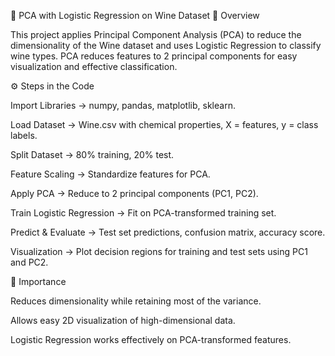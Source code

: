 🍷 PCA with Logistic Regression on Wine Dataset
📌 Overview

This project applies Principal Component Analysis (PCA) to reduce the dimensionality of the Wine dataset and uses Logistic Regression to classify wine types.
PCA reduces features to 2 principal components for easy visualization and effective classification.

⚙️ Steps in the Code

Import Libraries → numpy, pandas, matplotlib, sklearn.

Load Dataset → Wine.csv with chemical properties, X = features, y = class labels.

Split Dataset → 80% training, 20% test.

Feature Scaling → Standardize features for PCA.

Apply PCA → Reduce to 2 principal components (PC1, PC2).

Train Logistic Regression → Fit on PCA-transformed training set.

Predict & Evaluate → Test set predictions, confusion matrix, accuracy score.

Visualization → Plot decision regions for training and test sets using PC1 and PC2.

🎯 Importance

Reduces dimensionality while retaining most of the variance.

Allows easy 2D visualization of high-dimensional data.

Logistic Regression works effectively on PCA-transformed features.
